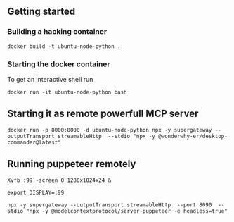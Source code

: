 ## Getting started 

### Building a hacking container
```
docker build -t ubuntu-node-python .
```
### Starting the docker container
To get an interactive shell run
```
docker run -it ubuntu-node-python bash
```

## Starting it as remote powerfull MCP server
```
docker run -p 8000:8000 -d ubuntu-node-python npx -y supergateway --outputTransport streamableHttp  --stdio "npx -y @wonderwhy-er/desktop-commander@latest"
```



## Running puppeteer remotely
```
Xvfb :99 -screen 0 1280x1024x24 &
```
```
export DISPLAY=:99
```
```
npx -y supergateway --outputTransport streamableHttp  --port 8090  --stdio "npx -y @modelcontextprotocol/server-puppeteer -e headless=true"
```